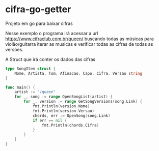 # cifra-go-getter
Projeto em go para baixar cifras

Nesse exemplo o programa irá acessar a url https://www.cifraclub.com.br/queen/ buscando todas as músicas para violão/guitarra iterar as musicas e verificar todas as cifras de todas as versões.

A Struct que irá conter os dados das cifras
```main.go
type SongItem struct {
	Nome, Artista, Tom, Afinacao, Capo, Cifra, Versao string
}
```

```main.go
func main() {
	artist := "/queen"
	for _, song := range OpenSongList(artist) {
		for _, version := range GetSongVersions(song.Link) {
			fmt.Println(version.Nome)
			fmt.Println(version.Versao)
			chords, err := OpenSong(song.Link)
			if err == nil {
				fmt.Println(chords.Cifra)
			}
		}
	}
}
```
